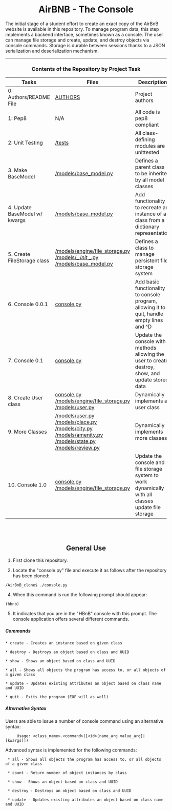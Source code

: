 <center> <h1>AirBNB - The Console</h1> </center>

The initial stage of a student effort to create an exact copy of the AirBnB website is available in this repository. To manage program data, this step implements a backend interface, sometimes known as a console. The user can manage file storage and create, update, and destroy objects via console commands. Storage is durable between sessions thanks to a JSON serialization and deserialization mechanism.

---

<center><h3>Contents of the Repository by Project Task</h3> </center>

| Tasks | Files | Description |
| ----- | ----- | ------ |
| 0: Authors/README File | [AUTHORS](https://github.com/Esperanza211/AirBnB_clone_v2/blob/master/AUTHORS) | Project authors |
| 1: Pep8 | N/A | All code is pep8 compliant|
| 2: Unit Testing | [/tests](https://github.com/Esperanza211/AirBnB_clone_v2/tree/master/tests) | All class-defining modules are unittested |
| 3. Make BaseModel | [/models/base_model.py](https://github.com/Esperanza211/AirBnB_clone_v2/blob/master/models/base_model.py) | Defines a parent class to be inherited by all model classes|
| 4. Update BaseModel w/ kwargs | [/models/base_model.py](https://github.com/Esperanza211/AirBnB_clone_v2/blob/master/models/base_model.py) | Add functionality to recreate an instance of a class from a dictionary representation|
| 5. Create FileStorage class | [/models/engine/file_storage.py](https://github.com/Esperanza211/AirBnB_clone_v2/blob/master/models/engine/file_storage.py) [/models/_ _init_ _.py](https://github.com/Esperanza211/AirBnB_clone_v2/blob/master/models/__init__.py) [/models/base_model.py](https://github.com/Esperanza211/AirBnB_clone_v2/blob/master/models/base_model.py) | Defines a class to manage persistent file storage system|
| 6. Console 0.0.1 | [console.py](https://github.com/Esperanza211/AirBnB_clone_v2/blob/master/console.py) | Add basic functionality to console program, allowing it to quit, handle empty lines and ^D |
| 7. Console 0.1 | [console.py](https://github.com/Esperanza211/AirBnB_clone_v2/blob/master/console.py) | Update the console with methods allowing the user to create, destroy, show, and update stored data |
| 8. Create User class | [console.py](https://github.com/Esperanza211/AirBnB_clone_v2/blob/master/console.py) [/models/engine/file_storage.py](https://github.com/Esperanza211/AirBnB_clone_v2/blob/master/models/engine/file_storage.py) [/models/user.py](https://github.com/Esperanza211/AirBnB_clone_v2/blob/master/models/user.py) | Dynamically implements a user class |
| 9. More Classes | [/models/user.py](https://github.com/Esperanza211/AirBnB_clone_v2/blob/master/models/user.py) [/models/place.py](https://github.com/Esperanza211/AirBnB_clone_v2/blob/master/models/place.py) [/models/city.py](https://github.com/Esperanza211/AirBnB_clone_v2/blob/master/models/city.py) [/models/amenity.py](https://github.com/Esperanza211/AirBnB_clone_v2/blob/master/models/amenity.py) [/models/state.py](https://github.com/Esperanza211/AirBnB_clone_v2/blob/master/models/state.py) [/models/review.py](https://github.com/Esperanza211/AirBnB_clone_v2/blob/master/models/review.py) | Dynamically implements more classes |
| 10. Console 1.0 | [console.py](https://github.com/Esperanza211/AirBnB_clone_v2/blob/master/console.py) [/models/engine/file_storage.py](https://github.com/Esperanza211/AirBnB_clone_v2/blob/master/models/engine/file_storage.py) | Update the console and file storage system to work dynamically with all  classes update file storage |
<br>
<br>
<center> <h2>General Use</h2> </center>

1. First clone this repository.

3. Locate the "console.py" file and execute it as follows after the repository has been cloned: 
```
/AirBnB_clone$ ./console.py
```
4. When this command is run the following prompt should appear:
```
(hbnb)
```
5. It indicates that you are in the "HBnB" console with this prompt. The console application offers several different commands.

##### Commands
    * create - Creates an instance based on given class

    * destroy - Destroys an object based on class and UUID

    * show - Shows an object based on class and UUID

    * all - Shows all objects the program has access to, or all objects of a given class

    * update - Updates existing attributes an object based on class name and UUID

    * quit - Exits the program (EOF will as well)

##### Alternative Syntax
 Users are able to issue a number of console command using an alternative syntax:
 
         Usage: <class_name>.<command>([<id>[name_arg value_arg]|[kwargs]])
  Advanced syntax is implemented for the following commands:
  
     * all - Shows all objects the program has access to, or all objects of a given class
 
     * count - Return number of object instances by class
  
     * show - Shows an object based on class and UUID
  
     * destroy - Destroys an object based on class and UUID
 
     * update - Updates existing attributes an object based on class name and UUID
 
<br>
<br>
